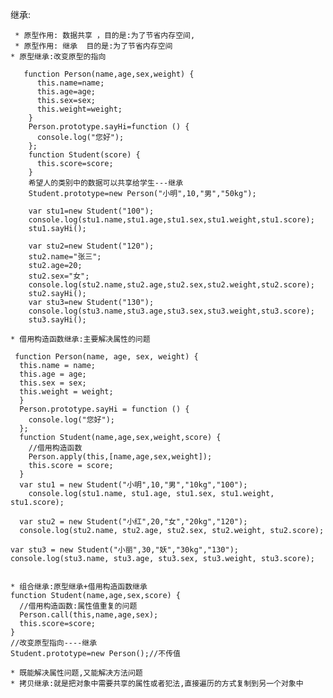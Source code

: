 
继承:

     * 原型作用: 数据共享 ，目的是:为了节省内存空间,
     * 原型作用: 继承  目的是:为了节省内存空间
    * 原型继承:改变原型的指向

       function Person(name,age,sex,weight) {
          this.name=name;
          this.age=age;
          this.sex=sex;
          this.weight=weight;
        }
        Person.prototype.sayHi=function () {
          console.log("您好");
        };
        function Student(score) {
          this.score=score;
        }
        希望人的类别中的数据可以共享给学生---继承
        Student.prototype=new Person("小明",10,"男","50kg");

        var stu1=new Student("100");
        console.log(stu1.name,stu1.age,stu1.sex,stu1.weight,stu1.score);
        stu1.sayHi();

        var stu2=new Student("120");
        stu2.name="张三";
        stu2.age=20;
        stu2.sex="女";
        console.log(stu2.name,stu2.age,stu2.sex,stu2.weight,stu2.score);
        stu2.sayHi();
        var stu3=new Student("130");
        console.log(stu3.name,stu3.age,stu3.sex,stu3.weight,stu3.score);
        stu3.sayHi();

    * 借用构造函数继承:主要解决属性的问题

     function Person(name, age, sex, weight) {
      this.name = name;
      this.age = age;
      this.sex = sex;
      this.weight = weight;
      }
      Person.prototype.sayHi = function () {
        console.log("您好");
      };
      function Student(name,age,sex,weight,score) {
        //借用构造函数
        Person.apply(this,[name,age,sex,weight]);
        this.score = score;
      }
      var stu1 = new Student("小明",10,"男","10kg","100");
        console.log(stu1.name, stu1.age, stu1.sex, stu1.weight, stu1.score);

      var stu2 = new Student("小红",20,"女","20kg","120");
      console.log(stu2.name, stu2.age, stu2.sex, stu2.weight, stu2.score);

    var stu3 = new Student("小丽",30,"妖","30kg","130");
    console.log(stu3.name, stu3.age, stu3.sex, stu3.weight, stu3.score);


    * 组合继承:原型继承+借用构造函数继承
    function Student(name,age,sex,score) {
      //借用构造函数:属性值重复的问题
      Person.call(this,name,age,sex);
      this.score=score;
    }
    //改变原型指向----继承
    Student.prototype=new Person();//不传值

    * 既能解决属性问题,又能解决方法问题
    * 拷贝继承:就是把对象中需要共享的属性或者犯法,直接遍历的方式复制到另一个对象中
